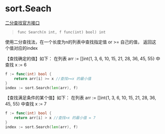 



# sort.Seach



[二分查找官方接口](https://pkg.go.dev/sort?utm_source=gopls#Search)

> ```
> func Search(n int, f func(int) bool) int
> ```

使用二分查找法，在一个长度为n的列表中查找指定值 or >= 自己的值， 返回这个值对应的index



【查找确定的值】如下： 在列表 arr := []int{1, 3, 6, 10, 15, 21, 28, 36, 45, 55} 中查找 x := 6

```go
f := func(int) bool {
    return arr[i] >= x //查找>=x 的最小值
}
index := sort.Search(len(arr), f)
```



【查找满足条件的某个值】如下： 在列表 arr := []int{1, 3, 6, 10, 15, 21, 28, 36, 45, 55} 中查找 x := 7

```go
f := func(int) bool {
    return arr[i] > x //查找>x 的最小值 = 7
}
index := sort.Search(len(arr), f)
```

